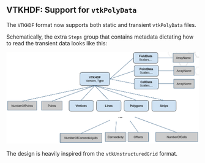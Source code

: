 ## VTKHDF: Support for `vtkPolyData`

The `VTKHDF` format now supports both static and transient `vtkPolyData` files.

Schematically, the extra `Steps` group that contains metadata dictating how to read the transient data looks like this:

![schema](poly_data_hdf_schema.png)

The design is heavily inspired from the `vtkUnstructuredGrid` format.

